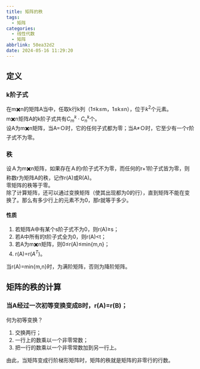 ```yaml
---
title: 矩阵的秩
tags:
  - 矩阵
categories:
  - 线性代数
  - 矩阵
abbrlink: 50ea32d2
date: 2024-05-16 11:29:20
---
```


## 定义

### k阶子式

<!--more-->

在m✖️n的矩阵A当中，任取k行k列（1≤k≤m，1≤k≤n），位于$k^2$个元素。  
m✖️n矩阵A的k阶子式共有$C^k_m·C^k_n$个。  
设A为m✖️n矩阵，当A=Ｏ时，它的任何子式都为零；当A≠Ｏ时，它至少有一个r阶子式不为零。  

### 秩

设Ａ为m✖️n矩阵，如果存在Ａ的r阶子式不为零，而任何的r+1阶子式皆为零，则称数r为矩阵A的秩，记作r(A)或R(A)。  
零矩阵的秩等于零。  
除了计算矩阵，还可以通过变换矩阵（使其出现都为0的行），直到矩阵不能在变换了。那么有多少行上的元素不为0，那r就等于多少。  

#### 性质

1. 若矩阵A中有某个s阶子式不为0，则r(A)≥s；  
1. 若A中所有的t阶子式全为0，则r(A)<t；  
1. 若A为m✖️n矩阵，则0≤r(A)≤min{m,n}；  
1. r(A)=r($A^T$)。  

当r(A)=min{m,n}时，为满阶矩阵，否则为降阶矩阵。  

## 矩阵的秩的计算

### 当A经过一次初等变换变成B时，r(A)=r(B)；

何为初等变换？

1. 交换两行；
2. 一行上的数乘以一个非零常数；
3. 把一行的数乘以一个非零常数加到另一行上。

由此，当矩阵变成行阶梯形矩阵时，矩阵的秩就是矩阵的非零行的行数。  

